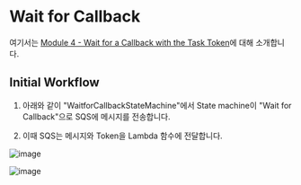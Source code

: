 # Wait for Callback

여기서는 [Module 4 - Wait for a Callback with the Task Token](https://catalog.workshops.aws/stepfunctions/en-US/module-4)에 대해 소개합니다.


## Initial Workflow

1) 아래와 같이 "WaitforCallbackStateMachine"에서 State machine이 "Wait for Callback"으로 SQS에 메시지를 전송합니다. 

2) 이때 SQS는 메시지와 Token을 Lambda 함수에 전달합니다. 

![image](https://user-images.githubusercontent.com/52392004/174436710-a5c3beee-a468-4f6c-beca-82f3268c841d.png)


![image](https://user-images.githubusercontent.com/52392004/174436885-8d71ae5d-f506-4ded-8e85-57fbea6b8b49.png)
